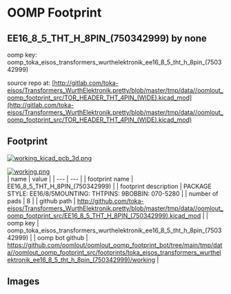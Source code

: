 # OOMP Footprint  
## EE16_8_5_THT_H_8PIN_(750342999)  by none  
  
oomp key: oomp_toka_eisos_transformers_wurthelektronik_ee16_8_5_tht_h_8pin_(750342999)  
  
source repo at: [http://gitlab.com/toka-eisos/Transformers_WurthElektronik.pretty/blob/master/tmp/data//oomlout_oomp_footprint_src/TOR_HEADER_THT_4PIN_(WIDE).kicad_mod](http://gitlab.com/toka-eisos/Transformers_WurthElektronik.pretty/blob/master/tmp/data//oomlout_oomp_footprint_src/TOR_HEADER_THT_4PIN_(WIDE).kicad_mod)  
## Footprint  
  
[![working_kicad_pcb_3d.png](working_kicad_pcb_3d_600.png)](working_kicad_pcb_3d.png)  
  
[![working.png](working_600.png)](working.png)  
| name | value | 
| --- | --- | 
| footprint name | EE16_8_5_THT_H_8PIN_(750342999) | 
| footprint description | PACKAGE STYLE: EE16/8/5MOUNTING: THTPINS: 9BOBBIN: 070-5280 | 
| number of pads | 8 | 
| github path | http://github.com/toka-eisos/Transformers_WurthElektronik.pretty/blob/master/tmp/data//oomlout_oomp_footprint_src/EE16_8_5_THT_H_8PIN_(750342999).kicad_mod | 
| oomp key | oomp_toka_eisos_transformers_wurthelektronik_ee16_8_5_tht_h_8pin_(750342999) | 
| oomp bot github | https://github.com/oomlout/oomlout_oomp_footprint_bot/tree/main/tmp/data//oomlout_oomp_footprint_src/footprints/toka_eisos_transformers_wurthelektronik_ee16_8_5_tht_h_8pin_(750342999)/working | 
## Images  
